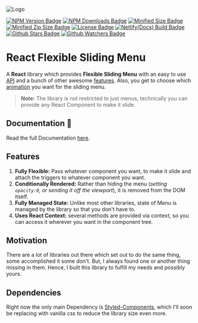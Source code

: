 ![Logo](https://react-flexible-sliding-menu.netlify.com/docs/public/Logo.svg)

[![NPM Version Badge](https://img.shields.io/npm/v/react-flexible-sliding-menu)](https://www.npmjs.com/package/react-flexible-sliding-menu)
[![NPM Downloads Badge](https://img.shields.io/npm/dm/react-flexible-sliding-menu)](https://www.npmjs.com/package/react-flexible-sliding-menu)
[![Minified Size Badge](https://img.shields.io/bundlephobia/min/react-flexible-sliding-menu?label=min%20size)](https://bundlephobia.com/result?p=react-flexible-sliding-menu)
[![Minified Zip Size Badge](https://img.shields.io/bundlephobia/minzip/react-flexible-sliding-menu?label=minzip%20size)](https://bundlephobia.com/result?p=react-flexible-sliding-menu)
[![License Badge](https://img.shields.io/npm/l/react-flexible-sliding-menu)](https://github.com/Codebrahma/react-flexible-sliding-menu/blob/master/LICENSE)
[![Netlify(Docs) Build Badge](https://img.shields.io/netlify/ec537a2b-5835-41cb-833c-ca62fcc8a436?label=netlify%28docs%29)](https://app.netlify.com/sites/react-flexible-sliding-menu/deploys)
[![Github Stars Badge](https://img.shields.io/github/stars/Codebrahma/react-flexible-sliding-menu?style=social)](https://github.com/Codebrahma/react-flexible-sliding-menu/stargazers)
[![Github Watchers Badge](https://img.shields.io/github/watchers/Codebrahma/react-flexible-sliding-menu?style=social)](https://github.com/Codebrahma/react-flexible-sliding-menu/watchers)

# React Flexible Sliding Menu

A **React** library which provides **Flexible Sliding Menu** with an easy to use [API](https://react-flexible-sliding-menu.netlify.com/API/MenuProvider) and a bunch of other awesome [features](https://react-flexible-sliding-menu.netlify.com/#features). Also, you get to choose which [animation](https://react-flexible-sliding-menu.netlify.com/animations/slide) you want for the sliding menu.

> **Note:** The library is not restricted to just menus, technically you can provide any React Component to make it slide.

## Documentation 📖

Read the full Documentation [here](https://react-flexible-sliding-menu.netlify.com).

## Features

1. **Fully Flexible:** Pass whatever component you want, to make it slide and attach the triggers to whatever component you want.
2. **Conditionally Rendered:** Rather than hiding the menu (_setting `opacity:0`, or sending it off the viewport_), it is removed from the DOM itself.
3. **Fully Managed State:** Unlike most other libraries, state of Menu is managed by the library so that you don't have to.
4. **Uses React Context:** several methods are provided via context, so you can access it wherever you want in the component tree.

## Motivation

There are a lot of libraries out there which set out to do the same thing, some accomplished it some don't. But, I always found one or another thing missing in them. Hence, I built this library to fulfill my needs and possibly yours.

## Dependencies

Right now the only main Dependency is [Styled-Components](https://www.styled-components.com/), which I'll soon be replacing with vanilla css to reduce the library size even more.
